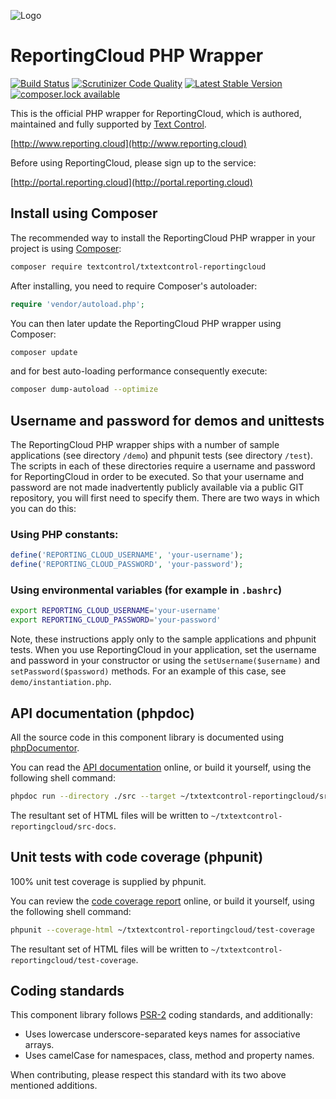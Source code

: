 ![Logo](https://raw.githubusercontent.com/TextControl/txtextcontrol-reportingcloud-php/master/media/rc_logo_512.png)

# ReportingCloud PHP Wrapper

[![Build Status](https://travis-ci.org/TextControl/txtextcontrol-reportingcloud-php.svg)](https://travis-ci.org/TextControl/txtextcontrol-reportingcloud-php)
[![Scrutinizer Code Quality](https://scrutinizer-ci.com/g/TextControl/txtextcontrol-reportingcloud-php/badges/quality-score.png?b=master)](https://scrutinizer-ci.com/g/TextControl/txtextcontrol-reportingcloud-php/?branch=master)
[![Latest Stable Version](https://poser.pugx.org/textcontrol/txtextcontrol-reportingcloud/v/stable)](https://packagist.org/packages/textcontrol/txtextcontrol-reportingcloud)
[![composer.lock available](https://poser.pugx.org/textcontrol/txtextcontrol-reportingcloud/composerlock)](https://packagist.org/packages/textcontrol/txtextcontrol-reportingcloud)

This is the official PHP wrapper for ReportingCloud, which is authored, maintained and fully supported by [Text Control](http://www.textcontrol.com).

[http://www.reporting.cloud](http://www.reporting.cloud)

Before using ReportingCloud, please sign up to the service:

[http://portal.reporting.cloud](http://portal.reporting.cloud)


## Install using Composer

The recommended way to install the ReportingCloud PHP wrapper in your project is using [Composer](http://getcomposer.org):

```bash
composer require textcontrol/txtextcontrol-reportingcloud
```

After installing, you need to require Composer's autoloader:

```php
require 'vendor/autoload.php';
```

You can then later update the ReportingCloud PHP wrapper using Composer:

```bash
composer update
```

and for best auto-loading performance consequently execute:

```bash
composer dump-autoload --optimize
```


## Username and password for demos and unittests

The ReportingCloud PHP wrapper ships with a number of sample applications (see directory `/demo`) and phpunit tests (see directory `/test`). The scripts in each of these directories require a username and password for ReportingCloud in order to be executed. So that your username and password are not made inadvertently publicly available via a public GIT repository, you will first need to specify them. There are two ways in which you can do this:

### Using PHP constants:

```php
define('REPORTING_CLOUD_USERNAME', 'your-username');
define('REPORTING_CLOUD_PASSWORD', 'your-password');
```

### Using environmental variables (for example in `.bashrc`)

```bash
export REPORTING_CLOUD_USERNAME='your-username'
export REPORTING_CLOUD_PASSWORD='your-password'
```

Note, these instructions apply only to the sample applications and phpunit tests. When you use ReportingCloud in your application, set the username and password in your constructor or using the `setUsername($username)` and `setPassword($password)` methods. For an example of this case, see `demo/instantiation.php`.


## API documentation (phpdoc)

All the source code in this component library is documented using [phpDocumentor](https://www.phpdoc.org/).

You can read the [API documentation](https://textcontrol.github.io/txtextcontrol-reportingcloud-php/docs-api/) online, or build it yourself, using the following shell command:

```bash
phpdoc run --directory ./src --target ~/txtextcontrol-reportingcloud/src-docs --template clean
```

The resultant set of HTML files will be written to `~/txtextcontrol-reportingcloud/src-docs`.


## Unit tests with code coverage (phpunit)

100% unit test coverage is supplied by phpunit.

You can review the [code coverage report](https://textcontrol.github.io/txtextcontrol-reportingcloud-php/test-coverage/) online, or build it yourself, using the following shell command:

```bash
phpunit --coverage-html ~/txtextcontrol-reportingcloud/test-coverage
```

The resultant set of HTML files will be written to `~/txtextcontrol-reportingcloud/test-coverage`.


## Coding standards

This component library follows [PSR-2](http://www.php-fig.org/psr/psr-2/) coding standards, and additionally:

* Uses lowercase underscore-separated keys names for associative arrays.
* Uses camelCase for namespaces, class, method and property names.

When contributing, please respect this standard with its two above mentioned additions.
